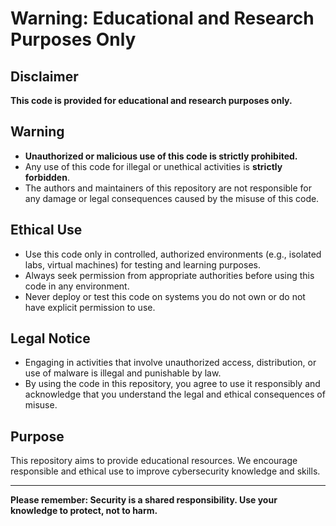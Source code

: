 # Warning: Educational and Research Purposes Only

## Disclaimer

**This code is provided for educational and research purposes only.** 

## Warning

- **Unauthorized or malicious use of this code is strictly prohibited.**
- Any use of this code for illegal or unethical activities is **strictly forbidden**.
- The authors and maintainers of this repository are not responsible for any damage or legal consequences caused by the misuse of this code.

## Ethical Use

- Use this code only in controlled, authorized environments (e.g., isolated labs, virtual machines) for testing and learning purposes.
- Always seek permission from appropriate authorities before using this code in any environment.
- Never deploy or test this code on systems you do not own or do not have explicit permission to use.

## Legal Notice

- Engaging in activities that involve unauthorized access, distribution, or use of malware is illegal and punishable by law.
- By using the code in this repository, you agree to use it responsibly and acknowledge that you understand the legal and ethical consequences of misuse.

## Purpose

This repository aims to provide educational resources. We encourage responsible and ethical use to improve cybersecurity knowledge and skills.

---

**Please remember: Security is a shared responsibility. Use your knowledge to protect, not to harm.**

